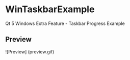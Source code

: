# WinTaskbarExample
Qt 5 Windows Extra Feature - Taskbar Progress Example

## Preview ##
![Preview] (preview.gif)
